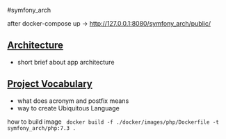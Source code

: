 #symfony_arch

after docker-compose up ->  http://127.0.0.1:8080/symfony_arch/public/

## [Architecture](./doc/architecture.md)
- short brief about app architecture

## [Project Vocabulary](/.doc/vocabulary.md)
- what does acronym and postfix means
- way to create Ubiquitous Language

how to build image
` docker build -f ./docker/images/php/Dockerfile -t symfony_arch/php:7.3 .`
